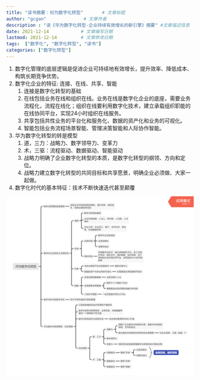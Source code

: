```yaml
---
title: "读书摘要：何为数字化转型"       # 文章标题
author: "gcgan"              # 文章作者
description : "读《华为数字化转型-企业持续有效增长的新引擎》摘要" #文章描述信息
date: 2021-12-14            # 文章编写日期
lastmod: 2021-12-14         # 文章修改日期
tags:  ["数字化", "数字化转型", "读书"]
categories: ["数字化转型"]
---
```

1. 数字化管理的底层逻辑是促进企业可持续地有效增长，提升效率、降低成本、构筑长期竞争优势。
1. 数字化企业的特征: 连接、在线、共享、智能
    1. 连接是数字化转型的基础
    1. 在线包括业务在线和组织在线。业务在线是数字化企业的底座，需要业务流程化，流程在线化；组织在线要利用数字化技术，建立承载组织职能的在线协同平台，实现24小时组织在线服务。
    1. 共享包括共性业务的平台化和服务化、数据的资产化和业务的可视化。
    1. 智能包括业务流程场景智能、管理决策智能和人际协作智能。
1. 华为数字化转型的转是模型
    1. 道，三力：战略力、数字领导力、变革力
    1. 术，三驱：流程驱动、数据驱动、智能驱动
    1. 战略力明确了企业数字化转型的本质，是数字化转型的纲领、方向和定位。
    1. 战略力建立数字化转型的共同目标和共享愿景，明确企业必须做、大家一起做。
1. 数字化时代的基本特征：技术不断快速迭代甚至颠覆

![何为数字化转型](/images/何为数字化转型.png)
